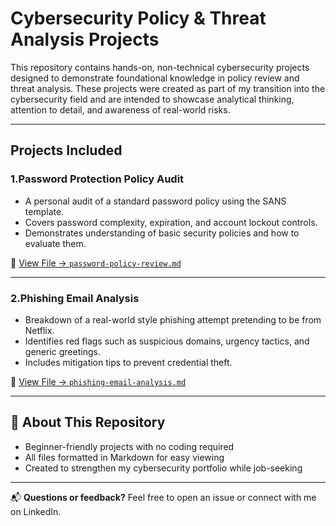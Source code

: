 # Cybersecurity Policy & Threat Analysis Projects

This repository contains hands-on, non-technical cybersecurity projects designed to demonstrate foundational knowledge in policy review and threat analysis. These projects were created as part of my transition into the cybersecurity field and are intended to showcase analytical thinking, attention to detail, and awareness of real-world risks.

---

##  Projects Included

### 1.Password Protection Policy Audit
- A personal audit of a standard password policy using the SANS template.
- Covers password complexity, expiration, and account lockout controls.
- Demonstrates understanding of basic security policies and how to evaluate them.

📄 [View File → `password-policy-review.md`](./password-policy-review.md)

---

### 2.Phishing Email Analysis
- Breakdown of a real-world style phishing attempt pretending to be from Netflix.
- Identifies red flags such as suspicious domains, urgency tactics, and generic greetings.
- Includes mitigation tips to prevent credential theft.

📄 [View File → `phishing-email-analysis.md`](./phishing-email-analysis.md)

---

## 📌 About This Repository

- Beginner-friendly projects with no coding required
- All files formatted in Markdown for easy viewing
- Created to strengthen my cybersecurity portfolio while job-seeking

---

📬 **Questions or feedback?** Feel free to open an issue or connect with me on LinkedIn.
